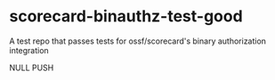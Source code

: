 # scorecard-binauthz-test-good
A test repo that passes tests for ossf/scorecard's binary authorization integration

NULL PUSH
